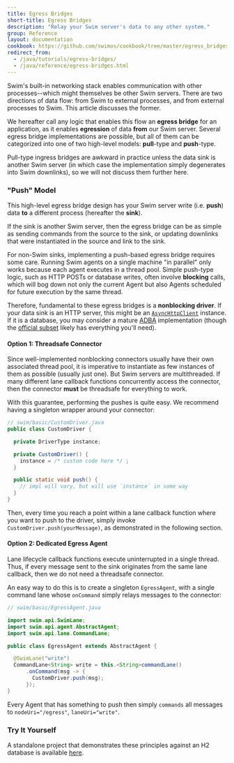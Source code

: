 ```yaml
---
title: Egress Bridges
short-title: Egress Bridges
description: "Relay your Swim server's data to any other system."
group: Reference
layout: documentation
cookbook: https://github.com/swimos/cookbook/tree/master/egress_bridges
redirect_from:
  - /java/tutorials/egress-bridges/
  - /java/reference/egress-bridges.html
---
```


Swim's built-in networking stack enables communication with other processes--which might themselves be other Swim servers. There are two directions of data flow: from Swim to external processes, and from external processes to Swim. This article discusses the former.

We hereafter call any logic that enables this flow an **egress bridge** for an application, as it enables **egression** of data **from** our Swim server. Several egress bridge implementations are possible, but all of them can be categorized into one of two high-level models: **pull**-type and **push**-type.

Pull-type ingress bridges are awkward in practice unless the data sink is another Swim server (in which case the implementation simply degenerates into Swim downlinks), so we will not discuss them further here.

### "Push" Model

This high-level egress bridge design has your Swim server write (i.e. **push**) data **to** a different process (hereafter the **sink**).

If the sink is another Swim server, then the egress bridge can be as simple as sending commands from the source to the sink, or updating downlinks that were instantiated in the source and link to the sink.

For non-Swim sinks, implementing a push-based egress bridge requires some care. Running Swim agents on a single machine "in parallel" only works because each agent executes in a thread pool. Simple push-type logic, such as HTTP POSTs or database writes, often involve **blocking** calls, which will bog down not only the current Agent but also Agents scheduled for future execution by the same thread.

Therefore, fundamental to these egress bridges is a **nonblocking driver**. If your data sink is an HTTP server, this might be an [`AsyncHttpClient`](https://github.com/AsyncHttpClient/async-http-client) instance. If it is a database, you may consider a mature [ADBA](https://blogs.oracle.com/java/post/asynchronous-database-access-api-adba) implementation (though the [official subset](https://github.com/oracle/oracle-db-examples/tree/master/java/AoJ) likely has everything you'll need).

#### Option 1: Threadsafe Connector

Since well-implemented nonblocking connectors usually have their own associated thread pool, it is imperative to instantiate as few instances of them as possible (usually just one). But Swim servers are multithreaded. If many different lane callback functions concurrently access the connector, then the connector **must** be threadsafe for everything to work.

With this guarantee, performing the pushes is quite easy. We recommend having a singleton wrapper around your connector:

```java
// swim/basic/CustomDriver.java
public class CustomDriver {

  private DriverType instance;

  private CustomDriver() {
    instance = /* custom code here */ ;
  }

  public static void push() {
    // impl will vary, but will use `instance` in some way
  }
}
```

Then, every time you reach a point within a lane callback function where you want to push to the driver, simply invoke `CustomDriver.push(yourMessage)`, as demonstrated in the following section.

#### Option 2: Dedicated Egress Agent

Lane lifecycle callback functions execute uninterrupted in a single thread. Thus, if every message sent to the sink originates from the same lane callback, then we do not need a threadsafe connector.

An easy way to do this is to create a singleton `EgressAgent`, with a single command lane whose `onCommand` simply relays messages to the connector:

```java
// swim/basic/EgressAgent.java

import swim.api.SwimLane;
import swim.api.agent.AbstractAgent;
import swim.api.lane.CommandLane;

public class EgressAgent extends AbstractAgent {

  @SwimLane("write")
  CommandLane<String> write = this.<String>commandLane()
      .onCommand(msg -> {
        CustomDriver.push(msg);
      });
}
```

Every Agent that has something to push then simply `commands` all messages to `nodeUri="/egress"`, `laneUri="write"`.

### Try It Yourself

A standalone project that demonstrates these principles against an H2 database is available [here](https://github.com/swimos/cookbook/tree/master/egress_bridges).

